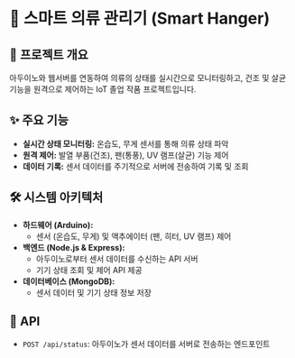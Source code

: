 # 👕 스마트 의류 관리기 (Smart Hanger)

## 📝 프로젝트 개요

아두이노와 웹서버를 연동하여 의류의 상태를 실시간으로 모니터링하고, 건조 및 살균 기능을 원격으로 제어하는 IoT 졸업 작품 프로젝트입니다.

## ✨ 주요 기능

- **실시간 상태 모니터링:** 온습도, 무게 센서를 통해 의류 상태 파악
- **원격 제어:** 발열 부품(건조), 팬(통풍), UV 램프(살균) 기능 제어
- **데이터 기록:** 센서 데이터를 주기적으로 서버에 전송하여 기록 및 조회

## 🛠️ 시스템 아키텍처

- **하드웨어 (Arduino):**
  - 센서 (온습도, 무게) 및 액추에이터 (팬, 히터, UV 램프) 제어
- **백엔드 (Node.js & Express):**
  - 아두이노로부터 센서 데이터를 수신하는 API 서버
  - 기기 상태 조회 및 제어 API 제공
- **데이터베이스 (MongoDB):**
  - 센서 데이터 및 기기 상태 정보 저장

## 🔧 API

- `POST /api/status`: 아두이노가 센서 데이터를 서버로 전송하는 엔드포인트
